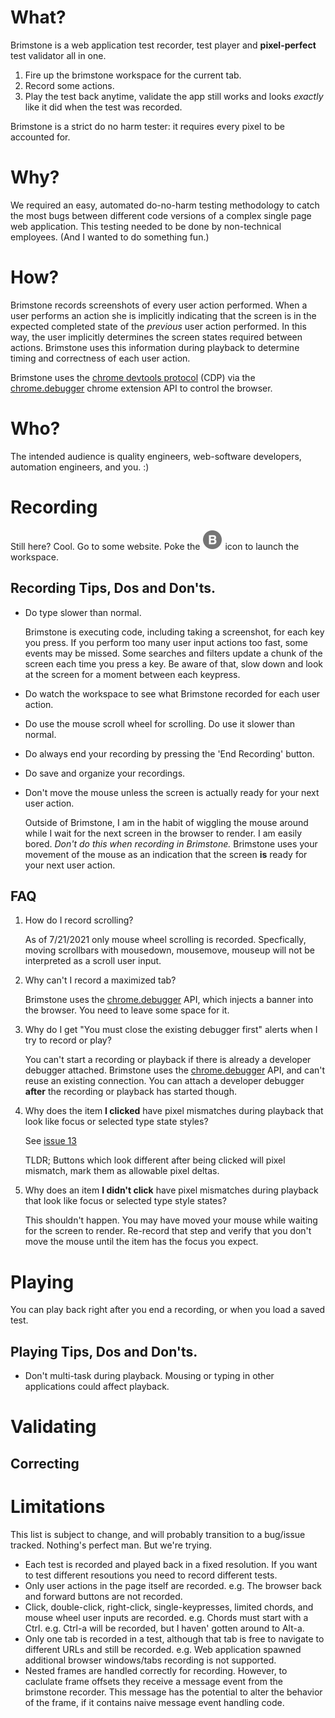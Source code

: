 
# What?

Brimstone is a web application test recorder, test player and **pixel-perfect** test validator all in one.

1. Fire up the brimstone workspace for the current tab.
2. Record some actions.
3. Play the test back anytime, validate the app still works and looks *exactly* like it did when the test was recorded.

Brimstone is a strict do no harm tester: it requires every pixel to be accounted for.

# Why?

We required an easy, automated do-no-harm testing methodology to catch the most bugs between different code versions of a complex single page web application. This testing needed to be done by non-technical employees. (And I wanted to do something fun.)

# How?

Brimstone records screenshots of every user action performed. When a user performs an action she is implicitly indicating that the screen is in the expected completed state of the *previous* user action performed. In this way, the user implicitly determines the screen states required between actions. Brimstone uses this information during playback to determine timing and correctness of each user action.

Brimstone uses the [chrome devtools protocol](https://chromedevtools.github.io/devtools-protocol/1-3) (CDP) via the [chrome.debugger](https://developer.chrome.com/docs/extensions/reference/debugger/) chrome extension API to control the browser. 

# Who?

The intended audience is quality engineers, web-software developers, automation engineers, and you. :)

# Recording

Still here? Cool. Go to some website. Poke the ![Brimstone Icon](/images/grey_b_32.png) icon to launch the workspace.  

## Recording Tips, Dos and Don'ts.

* Do type slower than normal.

    Brimstone is executing code, including taking a screenshot, for each key you press. If you perform too many user input actions too fast, some events may be missed. Some searches and filters update a chunk of the screen each time you press a key. Be aware of that, slow down and look at the screen for a moment between each keypress. 
    
* Do watch the workspace to see what Brimstone recorded for each user action.

* Do use the mouse scroll wheel for scrolling. Do use it slower than normal.

* Do always end your recording by pressing the 'End Recording' button.

* Do save and organize your recordings.

* Don't move the mouse unless the screen is actually ready for your next user action.

    Outside of Brimstone, I am in the habit of wiggling the mouse around while I wait for the next screen in the browser to render. I am easily bored. *Don't do this when recording in Brimstone.* Brimstone uses your movement of the mouse as an indication that the screen **is** ready for your next user action. 

## FAQ
1. How do I record scrolling?

    As of 7/21/2021 only mouse wheel scrolling is recorded. Specfically, moving scrollbars with mousedown, mousemove, mouseup will not be interpreted as a scroll user input.

2. Why can't I record a maximized tab?

    Brimstone uses the [chrome.debugger](https://developer.chrome.com/docs/extensions/reference/debugger/) API, which injects a banner into the browser. You need to leave some space for it.

2. Why do I get "You must close the existing debugger first" alerts when I try to record or play?

    You can't start a recording or playback if there is already a developer debugger attached. Brimstone uses the [chrome.debugger](https://developer.chrome.com/docs/extensions/reference/debugger/) API, and can't reuse an existing connection. You can attach a developer debugger **after** the recording or playback has started though.

3. Why does the item **I clicked** have pixel mismatches during playback that look like focus or selected type state styles?

    See [issue 13](https://github.com/zacfilan/brimstone-recorder/issues/13)

    TLDR; Buttons which look different after being clicked will pixel mismatch, mark them as allowable pixel deltas.

4. Why does an item **I didn't click** have pixel mismatches during playback that look like focus or selected type style states?

    This shouldn't happen. You may have moved your mouse while waiting for the screen to render. Re-record that step and verify that you don't move the mouse until the item has the focus you expect.

# Playing

You can play back right after you end a recording, or when you load a saved test.

## Playing Tips, Dos and Don'ts.

* Don't multi-task during playback. Mousing or typing in other applications could affect playback.
    
# Validating 

## Correcting

# Limitations
This list is subject to change, and will probably transition to a bug/issue tracked. Nothing's perfect man. But we're trying.  
 
* Each test is recorded and played back in a fixed resolution. If you want to test different resoutions you need to record different tests.
* Only user actions in the page itself are recorded. e.g. The browser back and forward buttons are not recorded.
* Click, double-click, right-click, single-keypresses, limited chords, and mouse wheel user inputs are recorded. e.g. Chords must start with a Ctrl. e.g. Ctrl-a will be recorded, but I haven' gotten around to Alt-a. 
* Only one tab is recorded in a test, although that tab is free to navigate to different URLs and still be recorded. e.g. Web application spawned additional browser windows/tabs recording is not supported.
* Nested frames are handled correctly for recording. However, to caclulate frame offsets they receive a message event from the brimstone recorder. This message has the potential to alter the behavior of the frame, if it contains naive message event handling code.



